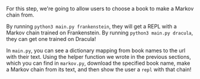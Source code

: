 For this step, we're going to allow users to choose a book to make a Markov chain from.

By running `python3 main.py frankenstein`, they will get a REPL with a Markov chain trained on Frankenstein. By running `python3 main.py dracula`, they can get one trained on Dracula!

In `main.py`, you can see a dictionary mapping from book names to the url with their text. Using the helper function we wrote in the previous sections, which you can find in `markov.py`, download the specified book name, make a Markov chain from its text, and then show the user a `repl` with that chain!
